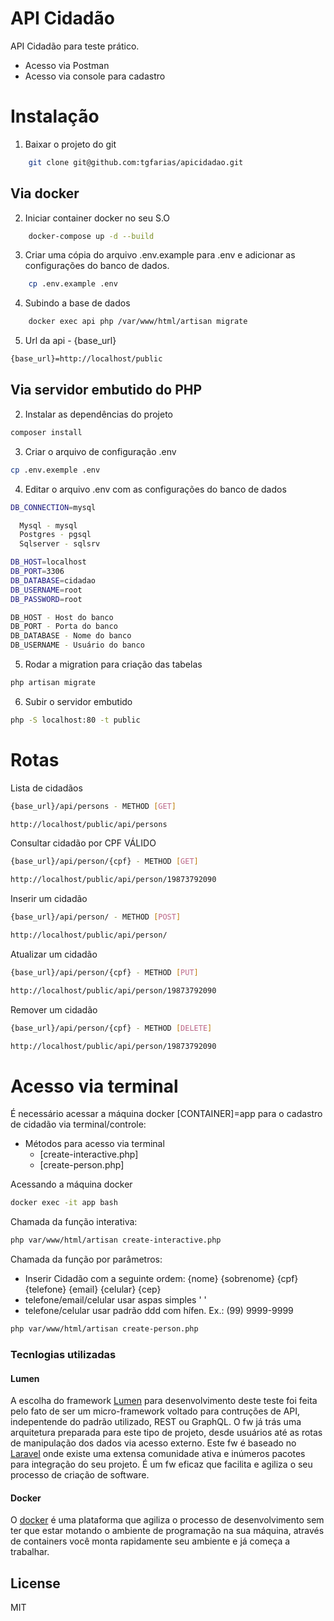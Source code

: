 # API Cidadão

API Cidadão para teste prático.

  - Acesso via Postman
  - Acesso via console para cadastro

# Instalação 

1. Baixar o projeto do git
```sh
    git clone git@github.com:tgfarias/apicidadao.git
```

## Via docker

2. Iniciar container docker no seu S.O
```sh
    docker-compose up -d --build
```
3. Criar uma cópia do arquivo .env.example para .env e adicionar as configurações do banco de dados.
```sh
    cp .env.example .env
```
4. Subindo a base de dados
```sh
    docker exec api php /var/www/html/artisan migrate
```
5. Url da api - {base_url}
```sh
{base_url}=http://localhost/public
```

## Via servidor embutido do PHP

2. Instalar as dependências do projeto
```sh
composer install
```
3. Criar o arquivo de configuração .env
```sh
cp .env.exemple .env
```
4. Editar o arquivo .env com as configurações do banco de dados
```sh
DB_CONNECTION=mysql

  Mysql - mysql
  Postgres - pgsql
  Sqlserver - sqlsrv

DB_HOST=localhost
DB_PORT=3306
DB_DATABASE=cidadao
DB_USERNAME=root
DB_PASSWORD=root

DB_HOST - Host do banco
DB_PORT - Porta do banco
DB_DATABASE - Nome do banco
DB_USERNAME - Usuário do banco
```
5. Rodar a migration para criação das tabelas
```sh
php artisan migrate
```

6. Subir o servidor embutido
```sh
php -S localhost:80 -t public
```

# Rotas

Lista de cidadãos
```sh
{base_url}/api/persons - METHOD [GET]

http://localhost/public/api/persons
```
Consultar cidadão por CPF VÁLIDO
```sh
{base_url}/api/person/{cpf} - METHOD [GET]

http://localhost/public/api/person/19873792090
```
Inserir um cidadão
```sh
{base_url}/api/person/ - METHOD [POST]

http://localhost/public/api/person/
```
Atualizar um cidadão
```sh
{base_url}/api/person/{cpf} - METHOD [PUT]

http://localhost/public/api/person/19873792090
```
Remover um cidadão
```sh
{base_url}/api/person/{cpf} - METHOD [DELETE]

http://localhost/public/api/person/19873792090
```

# Acesso via terminal

 É necessário acessar a máquina docker [CONTAINER]=app para o cadastro de cidadão via terminal/controle:

- Métodos para acesso via terminal
   - [create-interactive.php]
   - [create-person.php]

Acessando a máquina docker
```sh
docker exec -it app bash
```
Chamada da função interativa:
```sh
php var/www/html/artisan create-interactive.php
```
Chamada da função por parâmetros:
- Inserir Cidadão com a seguinte ordem: {nome} {sobrenome} {cpf} {telefone} {email} {celular} {cep}
- telefone/email/celular usar aspas simples ' '
- telefone/celular usar padrão ddd com hífen. Ex.: (99) 9999-9999

```sh
php var/www/html/artisan create-person.php
```

### Tecnlogias utilizadas

#### Lumen
A escolha do framework [Lumen](https://lumen.laravel.com/) para desenvolvimento deste teste foi feita pelo fato de ser um micro-framework voltado para contruções de API, indepentende do padrão utilizado, REST ou GraphQL. O fw já trás uma arquitetura preparada para este tipo de projeto, desde usuários até as rotas de manipulação dos dados via acesso externo.
Este fw é baseado no [Laravel](https://laravel.com/) onde existe uma extensa comunidade ativa e inúmeros pacotes para integração do seu projeto. É um fw eficaz que facilita e agiliza o seu processo de criação de software.
#### Docker
O [docker](https://www.docker.com/) é uma plataforma que agiliza o processo de desenvolvimento sem ter que estar motando o ambiente de programação na sua máquina, através de containers você monta rapidamente seu ambiente e já começa a trabalhar.


License
----

MIT
